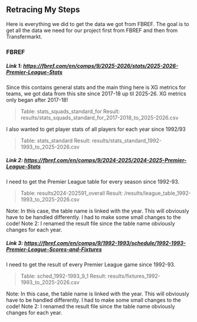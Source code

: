 ## Retracing My Steps
Here is everything we did to get the data we got from FBREF. 
The goal is to get all the data we need for our project first from FBREF and then from Transfermarkt. 

### FBREF

##### Link 1: https://fbref.com/en/comps/9/2025-2026/stats/2025-2026-Premier-League-Stats

Since this contains general stats and the main thing here is XG metrics for teams, we got data from this site since 2017-18 up til 2025-26. XG metrics only began after 2017-18!

> Table: stats_squads_standard_for
> Result: results/stats_squads_standard_for_2017-2018_to_2025-2026.csv

I also wanted to get player stats of all players for each year since 1992/93

> Table: stats_standard
> Result: results/stats_standard_1992-1993_to_2025-2026.csv

##### Link 2: https://fbref.com/en/comps/9/2024-2025/2024-2025-Premier-League-Stats
I need to get the Premier League table for every season since 1992-93. 

> Table: results2024-202591_overall
> Result: /results/league_table_1992-1993_to_2025-2026.csv

Note: In this case, the table name is linked with the year. This will obviously have to be handled differently. I had to make some small changes to the code!
Note 2: I renamed the result file since the table name obviously changes for each year.

##### Link 3: https://fbref.com/en/comps/9/1992-1993/schedule/1992-1993-Premier-League-Scores-and-Fixtures
I need to get the result of every Premier League game since 1992-93.

> Table: sched_1992-1993_9_1
> Result: results/fixtures_1992-1993_to_2025-2026.csv

Note: In this case, the table name is linked with the year. This will obviously have to be handled differently. I had to make some small changes to the code!
Note 2: I renamed the result file since the table name obviously changes for each year.